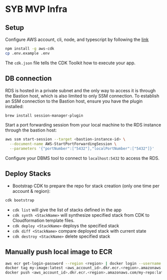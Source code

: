 # SYB MVP Infra

## Setup

Configure AWS account, cli, node, and typescript by following the [link](https://docs.aws.amazon.com/cdk/v2/guide/prerequisites.html)

```bash
npm install -g aws-cdk
cp .env.example .env
```

The `cdk.json` file tells the CDK Toolkit how to execute your app.

## DB connection

RDS is hosted in a private subnet and the only way to access it is through the Bastion host, which is also limited to only SSM connection. To establish an SSM connection to the Bastion host, ensure you have the plugin installed:

```bash
brew install session-manager-plugin
```

Start a port forwarding session from your local machine to the RDS instance through the bastion host:

```bash
aws ssm start-session --target <bastion-instance-id> \
  --document-name AWS-StartPortForwardingSession \
  --parameters '{"portNumber":["5432"],"localPortNumber":["5432"]}'
```

Configure your DBMS tool to connect to `localhost:5432` to access the RDS.

## Deploy Stacks

- Bootstrap CDK to prepare the repo for stack creation (only one time per account & region):

```bash
cdk bootstrap
```

- `cdk list` will give the list of stacks defined in the app
- `cdk synth <StackName>` will synthesize specified stack from CDK to Cloudformation template files.
- `cdk deploy <StackName>` deploys the specified stack
- `cdk diff <StackName>` compare deployed stack with current state
- `cdk destroy <StackName>` delete specified stack

## Manually push local image to ECR

```bash
aws ecr get-login-password --region <region> | docker login --username AWS --password-stdin <aws_account_id>.dkr.ecr.<region>.amazonaws.com
docker tag my-image:latest <aws_account_id>.dkr.ecr.<region>.amazonaws.com/my-repo:latest
docker push <aws_account_id>.dkr.ecr.<region>.amazonaws.com/my-repo:latest
```
